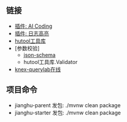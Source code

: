 ## 链接

- [插件: AI Coding](https://tongyi.aliyun.com/lingma/download)
- [插件: 日志高亮](https://plugins.jetbrains.com/plugin/7125-grep-console)
- [hutool工具库](https://doc.hutool.cn/pages/index/)
- [参数校验]
  - [json-schema](https://cswr.github.io/JsonSchema)
  - hutool工具库.Validator
- [knex-querylab在线](https://michaelavila.com/knex-querylab/?query=Q)

## 项目命令

- jianghu-parent  发包:  ./mvnw clean package
- jianghu-starter 发包:  ./mvnw clean package



